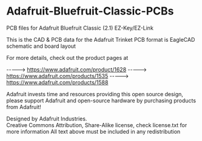 Adafruit-Bluefruit-Classic-PCBs
===============================

PCB files for Adafruit Bluefruit Classic (2.1) EZ-Key/EZ-Link


This is the CAD & PCB data for the Adafruit Trinket
PCB format is EagleCAD schematic and board layout


For more details, check out the product pages at

-----> https://www.adafruit.com/product/1628
-----> https://www.adafruit.com/products/1535
-----> https://www.adafruit.com/products/1588

Adafruit invests time and resources providing this open source design, 
please support Adafruit and open-source hardware by purchasing 
products from Adafruit!

Designed by Adafruit Industries.  
Creative Commons Attribution, Share-Alike license, check license.txt for more information
All text above must be included in any redistribution